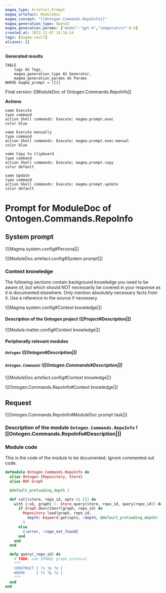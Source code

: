 ```yaml
---
magma_type: Artefact.Prompt
magma_artefact: ModuleDoc
magma_concept: "[[Ontogen.Commands.RepoInfo]]"
magma_generation_type: OpenAI
magma_generation_params: {"model":"gpt-4","temperature":0.6}
created_at: 2023-12-07 14:16:14
tags: [magma-vault]
aliases: []
---
```


**Generated results**

```dataview
TABLE
	tags AS Tags,
	magma_generation_type AS Generator,
	magma_generation_params AS Params
WHERE magma_prompt = [[]]
```

Final version: [[ModuleDoc of Ontogen.Commands.RepoInfo]]

**Actions**

```button
name Execute
type command
action Shell commands: Execute: magma.prompt.exec
color blue
```
```button
name Execute manually
type command
action Shell commands: Execute: magma.prompt.exec-manual
color blue
```
```button
name Copy to clipboard
type command
action Shell commands: Execute: magma.prompt.copy
color default
```
```button
name Update
type command
action Shell commands: Execute: magma.prompt.update
color default
```

# Prompt for ModuleDoc of Ontogen.Commands.RepoInfo

## System prompt

![[Magma.system.config#Persona|]]

![[ModuleDoc.artefact.config#System prompt|]]

### Context knowledge

The following sections contain background knowledge you need to be aware of, but which should NOT necessarily be covered in your response as it is documented elsewhere. Only mention absolutely necessary facts from it. Use a reference to the source if necessary.

![[Magma.system.config#Context knowledge|]]

#### Description of the Ontogen project ![[Project#Description|]]

![[Module.matter.config#Context knowledge|]]

#### Peripherally relevant modules

##### `Ontogen` ![[Ontogen#Description|]]

##### `Ontogen.Commands` ![[Ontogen.Commands#Description|]]

![[ModuleDoc.artefact.config#Context knowledge|]]

![[Ontogen.Commands.RepoInfo#Context knowledge|]]


## Request

![[Ontogen.Commands.RepoInfo#ModuleDoc prompt task|]]

### Description of the module `Ontogen.Commands.RepoInfo` ![[Ontogen.Commands.RepoInfo#Description|]]

### Module code

This is the code of the module to be documented. Ignore commented out code.

```elixir
defmodule Ontogen.Commands.RepoInfo do
  alias Ontogen.{Repository, Store}
  alias RDF.Graph

  @default_preloading_depth 2

  def call(store, repo_id, opts \\ []) do
    with {:ok, graph} <- Store.query(store, repo_id, query(repo_id)) do
      if Graph.describes?(graph, repo_id) do
        Repository.load(graph, repo_id,
          depth: Keyword.get(opts, :depth, @default_preloading_depth)
        )
      else
        {:error, :repo_not_found}
      end
    end
  end

  defp query(_repo_id) do
    # TODO: use SPARQL graph protocol
    """
    CONSTRUCT { ?s ?p ?o }
    WHERE     { ?s ?p ?o }
    """
  end
end

```
